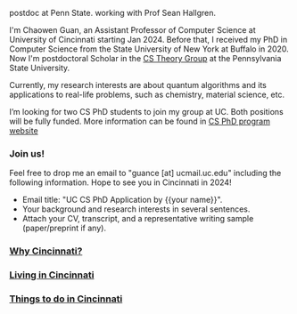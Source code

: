 postdoc at Penn State. working with Prof Sean Hallgren.

I'm Chaowen Guan, an Assistant Professor of Computer Science at University of Cincinnati starting Jan 2024. Before that, I received my PhD in Computer Science from the State University of New York at Buffalo in 2020. Now I'm postdoctoral Scholar in the [CS Theory Group](https://theory.cse.psu.edu/) at the Pennsylvania State University.

Currently, my research interests are about quantum algorithms and its applications to real-life problems, such as chemistry, material science, etc.

I’m looking for two CS PhD students to join my group at UC. Both positions will be fully funded. More information can be found in [CS PhD program website](https://ceas.uc.edu/academics/departments/computer-science/degrees-programs/computer-science-engineering-phd.html)

### Join us! 
Feel free to drop me an email to "guance [at] ucmail.uc.edu" including the following information. Hope to see you in Cincinnati in 2024!
- Email title: "UC CS PhD Application by {{your name}}".
- Your background and research interests in several sentences.
- Attach your CV, transcript, and a representative writing sample (paper/preprint if any).


### [Why Cincinnati?](https://www.uc.edu/why-cincinnati.html)
### [Living in Cincinnati](https://www.uc.edu/news/articles/2022/04/living-in-cincinnati--what-we-love-about-life-in-the-queen-city.html)
### [Things to do in Cincinnati](https://med.uc.edu/education/education-resources/cincinnati)

<!-- 
Link to your favorite [subreddit](http://reddit.com). You can put a picture in, too. The code is already in, just name your picture `prof_pic.jpg` and put it in the `assets/img/` folder.

Put your address / P.O. box / other info right below your picture. You can also disable any these elements by editing `profile` property of the YAML header of your `_pages/about.md`. Edit `_bibliography/papers.bib` and Jekyll will render your [publications page](/al-folio/publications/) automatically.

Link to your social media connections, too. This theme is set up to use [Font Awesome icons](http://fortawesome.github.io/Font-Awesome/) and [Academicons](https://jpswalsh.github.io/academicons/), like the ones below. Add your Facebook, Twitter, LinkedIn, Google Scholar, or just disable all of them.
-->